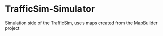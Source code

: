 # TrafficSim-Simulator
Simulation side of the TrafficSim, uses maps created from the MapBuilder project
